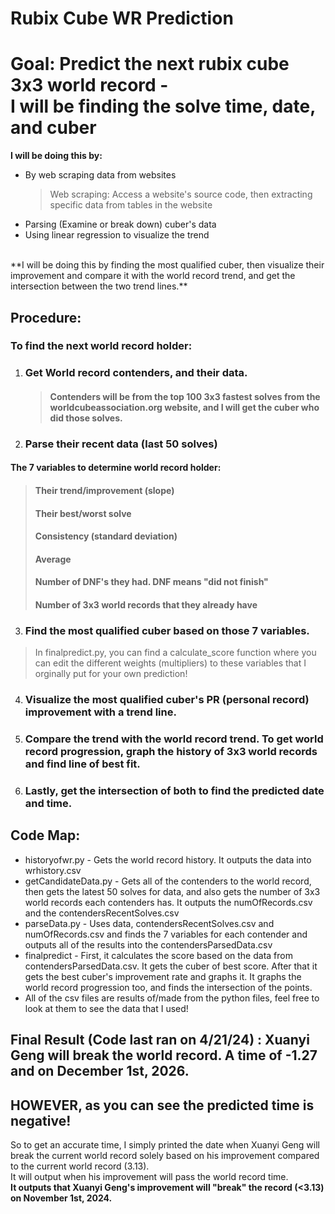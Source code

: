 # Rubix Cube WR Prediction
# Goal: Predict the next rubix cube 3x3 world record - <br> I will be finding the solve time, date, and cuber <br> 
**I will be doing this by:** <br>
+ By web scraping data from websites
  > Web scraping: Access a website's source code, then extracting specific data from tables in the website
+ Parsing (Examine or break down) cuber's data
+ Using linear regression to visualize the trend
<br>
**I will be doing this by finding the most qualified cuber, then visualize their improvement and compare it with the world record trend, and get the intersection between the two trend lines.**
   <br>

## Procedure: <br>
### To find the next world record holder:
1. ### Get World record contenders, and their data.
   > #### Contenders will be from the top 100 3x3 fastest solves from the worldcubeassociation.org website, and I will get the cuber who did those solves.
2. ### Parse their recent data (last 50 solves)
  #### The 7 variables to determine world record holder: <br>
> #### Their trend/improvement (slope) <br>
> #### Their best/worst  solve <br>
> #### Consistency (standard deviation) <br>
> #### Average <br>
> #### Number of DNF's they had. DNF means "did not finish" <br>
> #### Number of 3x3 world records that they already have <br>

3. ### Find the most qualified cuber based on those 7 variables. 
> In finalpredict.py, you can find a calculate_score function where you can edit the different weights (multipliers) to these variables that I orginally put for your own prediction!
4. ### Visualize the most qualified cuber's PR (personal record) improvement with a trend line. <br>

5. ### Compare the trend with the world record trend. To get world record progression, graph the history of 3x3 world records and find line of best fit. <br> 

6. ### Lastly, get the intersection of both to find the predicted date and time.

## Code Map:
+ historyofwr.py - Gets the world record history. It outputs the data into wrhistory.csv <br>
+ getCandidateData.py - Gets all of the contenders to the world record, then gets the latest 50 solves for data, and also gets the number of 3x3 world records each contenders has. It outputs the numOfRecords.csv and the contendersRecentSolves.csv <br>
+ parseData.py - Uses data, contendersRecentSolves.csv and numOfRecords.csv and finds the 7 variables for each contender and outputs all of the results into the contendersParsedData.csv <br>
+ finalpredict - First, it calculates the score based on the data from contendersParsedData.csv. It gets the cuber of best score. After that it gets the best cuber's improvement rate and graphs it. It graphs the world record progression too, and finds the intersection of the points. <br>
+ All of the csv files are results of/made from the python files, feel free to look at them to see the data that I used!

## Final Result (Code last ran on 4/21/24) : Xuanyi Geng will break the world record. A time of -1.27 and on December 1st, 2026. 
## HOWEVER, as you can see the predicted time is negative! 
So to get an accurate time, I simply printed the date when Xuanyi Geng will break the current world record solely based on his improvement compared to the current world record (3.13).  <br> It will output when his improvement will pass the world record time.  <br>
**It outputs that Xuanyi Geng's improvement will "break" the record (<3.13) on November 1st, 2024.**


